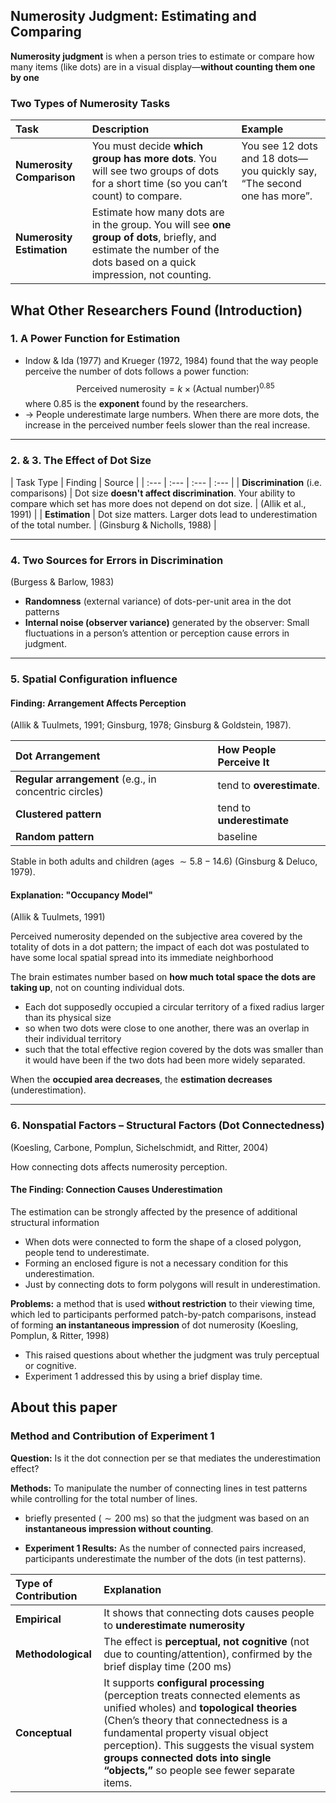 ## Numerosity Judgment: Estimating and Comparing

**Numerosity judgment** is when a person tries to estimate or compare how many items (like dots) are in a visual display—**without counting them one by one**

### Two Types of Numerosity Tasks

| Task | Description | Example |
| :--- | :--- | :--- |
| **Numerosity Comparison** | You must decide **which group has more dots**. You will see two groups of dots for a short time (so you can’t count) to compare.  | You see 12 dots and 18 dots—you quickly say, “The second one has more”. |
| **Numerosity Estimation** | Estimate how many dots are in the group. You will see **one group of dots**, briefly, and estimate the number of the dots based on a quick impression, not counting. |


## What Other Researchers Found (Introduction)

### 1. A Power Function for Estimation

* Indow & Ida (1977) and Krueger (1972, 1984) found that the way people perceive the number of dots follows a power function:
    $$\text{Perceived numerosity} = k \times (\text{Actual number})^{0.85}$$
    where $0.85$ is the **exponent** found by the researchers.
* -> People underestimate large numbers. When there are more dots, the increase in the perceived number feels slower than the real increase.

---
### 2. & 3. The Effect of Dot Size

| Task Type | Finding | Source |
| :--- | :--- | :--- | :--- |
| **Discrimination** (i.e. comparisons) | Dot size **doesn't affect discrimination**. Your ability to compare which set has more does not depend on dot size. | (Allik et al., 1991)  |
| **Estimation** | Dot size matters. Larger dots lead to underestimation of the total number. | (Ginsburg & Nicholls, 1988) |

---
### 4. Two Sources for Errors in Discrimination
(Burgess & Barlow, 1983)

* **Randomness** (external variance) of dots-per-unit area in the dot patterns
* **Internal noise (observer variance)** generated by the observer: Small fluctuations in a person’s attention or perception cause errors in judgment.

---
### 5. Spatial Configuration influence

#### Finding: Arrangement Affects Perception

(Allik & Tuulmets, 1991; Ginsburg, 1978; Ginsburg & Goldstein, 1987).

| Dot Arrangement | How People Perceive It |
| :--- | :--- |
| **Regular arrangement** (e.g., in concentric circles) |tend to **overestimate**. |
| **Clustered pattern** | tend to **underestimate** |
| **Random pattern** | baseline |

Stable in both adults and children (ages $\sim 5.8-14.6$) (Ginsburg & Deluco, 1979).

#### Explanation: "Occupancy Model"
 
(Allik & Tuulmets, 1991)

Perceived numerosity depended on the subjective area covered by the totality of dots in a dot pattern; the impact of each dot was postulated to have some local spatial spread into its immediate neighborhood

The brain estimates number based on **how much total space the dots are taking up**, not on counting individual dots.

* Each dot supposedly occupied a circular territory of a fixed radius larger than its physical size
* so when two dots were close to one another, there was an overlap in their individual territory
* such that the total effective region covered by the dots was smaller than it would have been if the two dots had been more widely separated.

When the **occupied area decreases**, the **estimation decreases** (underestimation).

---
### 6. Nonspatial Factors – Structural Factors (Dot Connectedness)

(Koesling, Carbone, Pomplun, Sichelschmidt, and Ritter, 2004)

How connecting dots affects numerosity perception.

#### The Finding: Connection Causes Underestimation

The estimation can be strongly affected by the presence of additional structural information

* When dots were connected to form the shape of a closed polygon, people tend to underestimate.
* Forming an enclosed figure is not a necessary condition for this underestimation.
* Just by connecting dots to form polygons will result in underestimation.

**Problems:** a method that is used **without restriction** to their viewing time, which led to participants performed patch-by-patch comparisons, instead of forming **an instantaneous impression** of dot numerosity (Koesling, Pomplun, & Ritter, 1998)
- This raised questions about whether the judgment was truly perceptual or cognitive. 
- Experiment 1 addressed this by using a brief display time.

## About this paper

### Method and Contribution of Experiment 1

**Question:** Is it the dot connection per se that mediates the underestimation effect?

**Methods:** To manipulate the number of connecting lines in test patterns while controlling for the total number of lines.

* briefly presented ($\sim 200 \text{ ms}$) so that the judgment was based on an **instantaneous impression without counting**.

* **Experiment 1 Results:** As the number of connected pairs increased, participants underestimate the number of the dots (in test patterns).

| Type of Contribution | Explanation |
| :--- | :--- |
| **Empirical** | It shows that connecting dots causes people to **underestimate numerosity** |
| **Methodological** | The effect is **perceptual, not cognitive** (not due to counting/attention), confirmed by the brief display time (200 ms) |
| **Conceptual** | It supports **configural processing** (perception treats connected elements as unified wholes) and **topological theories** (Chen’s theory that connectedness is a fundamental property visual object perception). This suggests the visual system **groups connected dots into single “objects,”** so people see fewer separate items. |

<!-- This was measured using the **Point of Subjective Equality (PSE)**. The PSE values **increased** as connectedness increased, meaning it took **more** dots in the connected pattern to look equal to the unconnected reference—this proves the **underestimation** effect. -->
